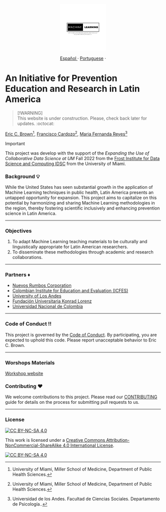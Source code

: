<div align="center">
    <a>
        <img src="img/logo.svg" height="150"/>
    </a>
</div>

<p align="center">
    <a href="/docs/readme_fr.md">Español </a>
    ·
    <a href="/docs/readme_cn.md">Portuguese</a>
    ·
</p>

# An Initiative for Prevention Education and Research in Latin America

> [!WARNING]\
> This website is under construction. Please, check back later for updates. :octocat:

[Eric C. Brown](https://med.miami.edu/faculty/dr-eric-c-brown-phd)[^1], [Francisco Cardozo](https://focardozom.github.io)[^1], [Maria Fernanda Reyes](https://cienciassociales.uniandes.edu.co/psicologia/profesores/maria-fernanda-reyes-rodriguez/)[^2]

[^1]: University of Miami, Miller School of Medicine, Department of Public Health Sciences.
[^2]: Universidad de los Andes. Facultad de Ciencias Sociales. Departamento de Psicología..


> [!IMPORTANT]
> This project was develop with the support of the *Expanding the Use of Collaborative Data Science at UM* Fall 2022 from the [Frost Institute for Data Science and Computing IDSC](https://idsc.miami.edu) from the University of Miami.


### Background :bulb:

While the United States has seen substantial growth in the application of Machine Learning techniques in public health, Latin America presents an untapped opportunity for expansion. This project aims to capitalize on this potential by harmonizing and sharing Machine Learning methodologies in the region, thereby fostering scientific inclusively and enhancing prevention science in Latin America.

---

### Objectives

1. To adapt Machine Learning teaching materials to be culturally and linguistically appropriate for Latin American researchers.
2. To disseminate these methodologies through academic and research collaborations.

---

### Partners :diamonds:

- [Nuevos Rumbos Corporation](https://www.nuevosrumbos.org/)
- [Colombian Institute for Education and Evaluation (ICFES)](https://www.icfes.gov.co/)
- [University of Los Andes](https://uniandes.edu.co/)
- [Fundación Universitaria Konrad Lorenz](https://www.konradlorenz.edu.co)
- [Universidad Nacional de Colombia](https://unal.edu.co)

---

### Code of Conduct :bangbang:

This project is governed by the [Code of Conduct](CODE_OF_CONDUCT.md). By participating, you are expected to uphold this code. Please report unacceptable behavior to Eric C. Brown.

---

### Worshops Materials

[Workshop website](https://focardozom.github.io/workshops/)


### Contributing :hearts:

We welcome contributions to this project. Please read our [CONTRIBUTING](docs/CONTRIBUTING.md) guide for details on the process for submitting pull requests to us.

---
### License

[![CC BY-NC-SA 4.0][cc-by-nc-sa-shield]][cc-by-nc-sa]

This work is licensed under a
[Creative Commons Attribution-NonCommercial-ShareAlike 4.0 International License][cc-by-nc-sa].

[![CC BY-NC-SA 4.0][cc-by-nc-sa-image]][cc-by-nc-sa]

[cc-by-nc-sa]: http://creativecommons.org/licenses/by-nc-sa/4.0/
[cc-by-nc-sa-image]: https://licensebuttons.net/l/by-nc-sa/4.0/88x31.png
[cc-by-nc-sa-shield]: https://img.shields.io/badge/License-CC%20BY--NC--SA%204.0-lightgrey.svg
